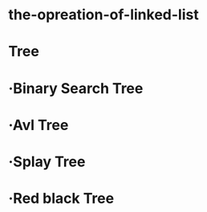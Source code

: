 # the-opreation-of-linked-list
# Tree
#  ·Binary Search Tree
#  ·Avl Tree
#  ·Splay Tree
#  ·Red black Tree
